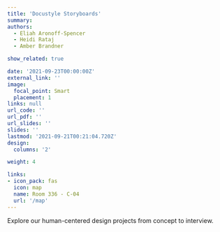 ```yaml
---
title: 'Docustyle Storyboards'
summary:
authors: 
  - Eliah Aronoff-Spencer
  - Heidi Rataj
  - Amber Brandner

show_related: true

date: '2021-09-23T00:00:00Z'
external_link: ''
image:
  focal_point: Smart
  placement: 1
links: null
url_code: ''
url_pdf: ''
url_slides: ''
slides: ''
lastmod: '2021-09-21T00:21:04.720Z'
design:
  columns: '2'

weight: 4

links:
- icon_pack: fas
  icon: map
  name: Room 336 - C-04
  url: '/map'
---
```

Explore our human-centered design projects from concept to interview.
